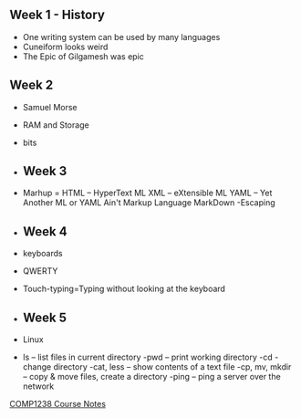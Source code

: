 ## Week 1 - History
- One writing system can be used by many languages
- Cuneiform looks weird
- The Epic of Gilgamesh was epic


## Week 2
- Samuel Morse
- RAM and Storage
- bits

- ## Week 3
- Marhup = HTML – HyperText ML
XML – eXtensible ML
YAML – Yet Another ML or YAML Ain't Markup Language
MarkDown
-Escaping

- ## Week 4
- keyboards
- QWERTY
- Touch-typing=Typing without looking at the keyboard

- ## Week 5
- Linux
- ls – list files in current directory
-pwd – print working directory
-cd - change directory
-cat, less – show contents of a text file
-cp, mv, mkdir – copy & move files, create a directory
-ping – ping a server over the network

[COMP1238 Course Notes](comp1238.md)
